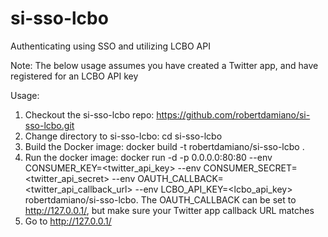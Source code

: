 # si-sso-lcbo
Authenticating using SSO and utilizing LCBO API

Note: The below usage assumes you have created a Twitter app, and have registered for an LCBO API key

Usage:

1) Checkout the si-sso-lcbo repo: https://github.com/robertdamiano/si-sso-lcbo.git
2) Change directory to si-sso-lcbo: cd si-sso-lcbo
3) Build the Docker image: docker build -t robertdamiano/si-sso-lcbo .
4) Run the docker image: docker run -d -p 0.0.0.0:80:80 --env CONSUMER_KEY=<twitter_api_key> --env CONSUMER_SECRET=<twitter_api_secret> --env OAUTH_CALLBACK=<twitter_api_callback_url> --env LCBO_API_KEY=<lcbo_api_key> robertdamiano/si-sso-lcbo. The OAUTH_CALLBACK can be set to http://127.0.0.1/, but make sure your Twitter app callback URL matches
5) Go to http://127.0.0.1/
